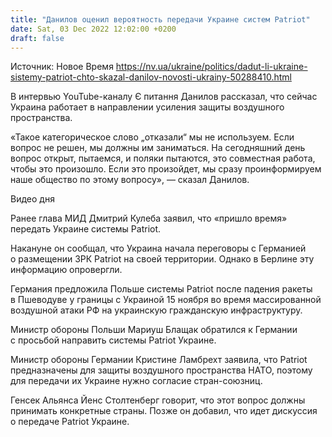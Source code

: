 ```yaml
---
title: "Данилов оценил вероятность передачи Украине систем Patriot"
date: Sat, 03 Dec 2022 12:02:00 +0200
draft: false
---
```

Источник: Новое Время https://nv.ua/ukraine/politics/dadut-li-ukraine-sistemy-patriot-chto-skazal-danilov-novosti-ukrainy-50288410.html


В интервью YouTube-каналу Є питання Данилов рассказал, что сейчас Украина работает в направлении усиления защиты воздушного пространства.

«Такое категорическое слово „отказали“ мы не используем. Если вопрос не решен, мы должны им заниматься. На сегодняшний день вопрос открыт, пытаемся, и поляки пытаются, это совместная работа, чтобы это произошло. Если это произойдет, мы сразу проинформируем наше общество по этому вопросу», — сказал Данилов.

 Видео дня   

Ранее глава МИД Дмитрий Кулеба заявил, что «пришло время» передать Украине системы Patriot.

Накануне он сообщал, что Украина начала переговоры с Германией о размещении ЗРК Patriot на своей территории. Однако в Берлине эту информацию опровергли.

Германия предложила Польше системы Patriot после падения ракеты в Пшеводуве у границы с Украиной 15 ноября во время массированной воздушной атаки РФ на украинскую гражданскую инфраструктуру.

Министр обороны Польши Мариуш Блащак обратился к Германии с просьбой направить системы Patriot Украине.

Министр обороны Германии Кристине Ламбрехт заявила, что Patriot предназначены для защиты воздушного пространства НАТО, поэтому для передачи их Украине нужно согласие стран-союзниц.

Генсек Альянса Йенс Столтенберг говорит, что этот вопрос должны принимать конкретные страны. Позже он добавил, что идет дискуссия о передаче Patriot Украине.
